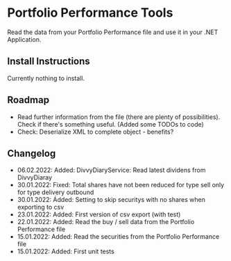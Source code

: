 # Portfolio Performance Tools
Read the data from your Portfolio Performance file and use it in your .NET Application.

## Install Instructions
Currently nothing to install.

## Roadmap
  * Read further information from the file (there are plenty of possibilities). Check if there's something useful. (Added some TODOs to code)
 * Check: Deserialize XML to complete object - benefits?

## Changelog
 * 06.02.2022: Added: DivvyDiaryService: Read latest dividens from DivvyDiaray
 * 30.01.2022: Fixed: Total shares have not been reduced for type sell only for type delivery outbound
 * 30.01.2022: Ádded: Setting to skip securitys with no shares when exporting to csv
 * 23.01.2022: Added: First version of csv export (with test)
 * 22.01.2022: Added: Read the buy / sell data from the Portfolio Performance file
 * 15.01.2022: Added: Read the securities from the Portfolio Performance file
 * 15.01.2022: Added: First unit tests
